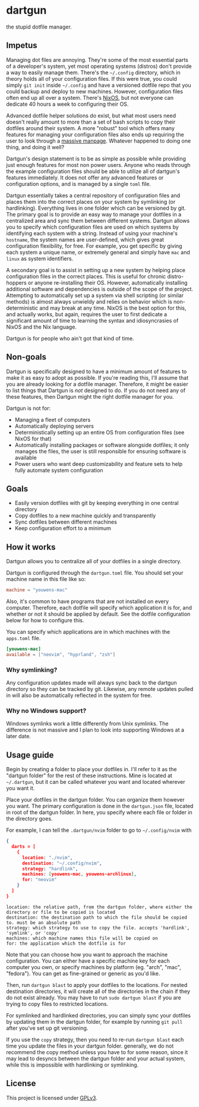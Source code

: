 # dartgun

the stupid dotfile manager.

## Impetus

Managing dot files are annoying. They're some of the most essential parts of a
developer's system, yet most operating systems (distros) don't provide a way to
easily manage them. There's the `~/.config` directory, which in theory holds all
of your configuration files. If this were true, you could simply `git init`
inside `~/.config` and have a versioned dotfile repo that you could backup and
deploy to new machines. However, configuration files often end up all over a
system. There's [NixOS](https://nixos.org/), but not everyone can dedicate 40
hours a week to configuring their OS.

Advanced dotfile helper solutions do exist, but what most users need doesn't
really amount to more than a set of bash scripts to copy their dotfiles around
their system. A more "robust" tool which offers many features for managing your
configuration files also ends up requiring the user to look through a
[massive manpage](https://www.gnu.org/software/stow/manual/stow.txt). Whatever
happened to doing one thing, and doing it well?

Dartgun's design statement is to be as simple as possible while providing just
enough features for most non power users. Anyone who reads through the example
configuration files should be able to utilize all of dartgun's features
immediately. It does not offer any advanced features or configuration options,
and is managed by a single `toml` file.

Dartgun essentially takes a central repository of configuration files and places
them into the correct places on your system by symlinking (or hardlinking).
Everything lives in one folder which can be versioned by git. The primary goal
is to provide an easy way to manage your dotfiles in a centralized area and sync
them between different systems. Dartgun allows you to specify which
configuration files are used on which systems by identifying each system with a
string. Instead of using your machine's `hostname`, the system names are
user-defined, which gives great configuration flexibility, for free. For
example, you get specific by giving each system a unique name, or extremely
general and simply have `mac` and `linux` as system identifiers.

A secondary goal is to assist in setting up a new system by helping place
configuration files in the correct places. This is useful for chronic
distro-hoppers or anyone re-installing their OS. However, automatically
installing additional software and dependencies is outside of the scope of the
project. Attempting to automatically set up a system via shell scripting (or
similar methods) is almost always unwieldy and relies on behavior which is
non-deterministic and may break at any time. NixOS is the best option for this,
and actually works, but again, requires the user to first dedicate a significant
amount of time to learning the syntax and idiosyncrasies of NixOS and the Nix
language.

Dartgun is for people who ain't got that kind of time.

## Non-goals

Dartgun is specifically designed to have a minimum amount of features to make it
as easy to adopt as possible. If you're reading this, I'll assume that you are
already looking for a dotfile manager. Therefore, it might be easier to list
things that Dartgun is _not_ designed to do. If you do not need any of these
features, then Dartgun might the right dotfile manager for you.

Dartgun is not for:

- Managing a fleet of computers
- Automatically deploying servers
- Deterministically setting up an entire OS from configuration files (see NixOS
  for that)
- Automatically installing packages or software alongside dotfiles; it only
  manages the files, the user is still responsible for ensuring software is
  available
- Power users who want deep customizability and feature sets to help fully
  automate system configuration

## Goals

- Easily version dotfiles with git by keeping everything in one central
  directory
- Copy dotfiles to a new machine quickly and transparently
- Sync dotfiles between different machines
- Keep configuration effort to a minimum

## How it works

Dartgun allows you to centralize all of your dotfiles in a single directory.

Dartgun is configured through the `dartgun.toml` file. You should set your
machine name in this file like so:

```toml
machine = "youwens-mac"
```

Also, it's common to have programs that are not installed on every computer.
Therefore, each dotfile will specify which application it is for, and whether or
not it should be applied by default. See the dotfile configuration below for how
to configure this.

You can specify which applications are in which machines with the `apps.toml`
file.

```toml
[youwens-mac]
available = ["neovim", "hyprland", "zsh"]
```

### Why symlinking?

Any configuration updates made will always sync back to the dartgun directory so
they can be tracked by git. Likewise, any remote updates pulled in will also be
automatically reflected in the system for free.

### Why no Windows support?

Windows symlinks work a little differently from Unix symlinks. The difference is
not massive and I plan to look into supporting Windows at a later date.

## Usage guide

Begin by creating a folder to place your dotfiles in. I'll refer to it as the
"dartgun folder" for the rest of these instructions. Mine is located at
`~/.dartgun`, but it can be called whatever you want and located wherever you
want it.

Place your dotfiles in the dartgun folder. You can organize them however you
want. The primary configuration is done in the `dartgun.json` file, located in
root of the dartgun folder. In here, you specify where each file or folder in
the directory goes.

For example, I can tell the `.dartgun/nvim` folder to go to `~/.config/nvim`
with

```json
{
  darts = [
    {
      location: "./nvim",
      destination: "~/.config/nvim",
      strategy: "hardlink",
      machines: [youwens-mac, youwens-archlinux],
      for: "neovim"
    }
  ]
}
```

```
location: the relative path, from the dartgun folder, where either the directory or file to be copied is located
destination: the destination path to which the file should be copied to. must be an absolute path
strategy: which strategy to use to copy the file. accepts 'hardlink', 'symlink', or 'copy'
machines: which machine names this file will be copied on
for: the application which the dotfile is for
```

Note that you can choose how you want to approach the machine configuration. You
can either have a specific machine key for each computer you own, or specify
machines by platform (eg. "arch", "mac", "fedora"). You can get as fine-grained
or generic as you'd like.

Then, run `dartgun blast` to apply your dotfiles to the locations. For nested
destination directories, it will create all of the directories in the chain if
they do not exist already. You may have to run `sudo dartgun blast` if you are
trying to copy files to restricted locations.

For symlinked and hardlinked directories, you can simply sync your dotfiles by
updating them in the dartgun folder, for example by running `git pull` after
you've set up git versioning.

If you use the `copy` strategy, then you need to re-run `dartgun blast` each
time you update the files in your dartgun folder. generally, we do not recommend
the copy method unless you have to for some reason, since it may lead to desyncs
between the dartgun folder and your actual system, while this is impossible with
hardlinking or symlinking.

## License

This project is licensed under [GPLv3](./LICENSE).
